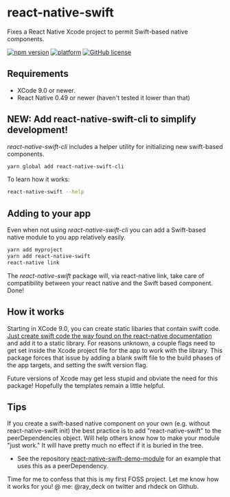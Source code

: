 # react-native-swift
Fixes a React Native Xcode project to permit Swift-based native components. 

[![npm version](https://badge.fury.io/js/react-native-swift.svg?style=flat)](https://badge.fury.io/js/react-native-swift)
[![platform](https://img.shields.io/badge/platform-iOS-lightgrey.svg?style=flat)](https://github.com/rhdeck/react-native-swift)
[![GitHub license](https://img.shields.io/github/license/mashape/apistatus.svg?style=flat)](https://github.com/rhdeck/react-native-swift/blob/master/LICENSE)


## Requirements
* XCode 9.0 or newer.
* React Native 0.49 or newer (haven't tested it lower than that)

## NEW: Add react-native-swift-cli to simplify development! 
*react-native-swift-cli* includes a helper utility for initializing new swift-based components. 
```bash
yarn global add react-native-swift-cli
```
To learn how it works:
```bash
react-native-swift --help
```

## Adding to your app
Even when not using *react-native-swift-cli* you can add a Swift-based native module to you app relatively easily. 
```bash
yarn add myproject
yarn add react-native-swift
react-native link
```
The *react-native-swift* package will, via react-native link, take care of compatibility between your react native and the Swift based component. 
Done! 

## How it works
Starting in XCode 9.0, you can create static libaries that contain swift code. [Just create swift code the way found on the react-native documentation](https://facebook.github.io/react-native/docs/native-modules-ios.html) and add it to a static library. For reasons unknown, a couple flags need to get set inside the Xcode project file for the app to work with the library. This package forces that issue by adding a blank swift file to the build phases of the app targets, and setting the swift version flag. 

Future versions of Xcode may get less stupid and obviate the need for this package! Hopefully the templates remain a little helpful.

## 

## Tips
If you create a swift-based native component on your own (e.g. without react-native-swift init) the best practice is to add "react-native-swift" to the peerDependencies object. Will help others know how to make your module "just work." It will have pretty much no effect if it is buried in the tree. 
* See the repository [react-native-swift-demo-module](https://github.com/rhdeck/react-native-swift-demo-module) for an example that uses this as a peerDependency.

Time for me to confess that this is my first FOSS project. Let me know how it works for you! @ me: @ray_deck on twitter and rhdeck on Github. 